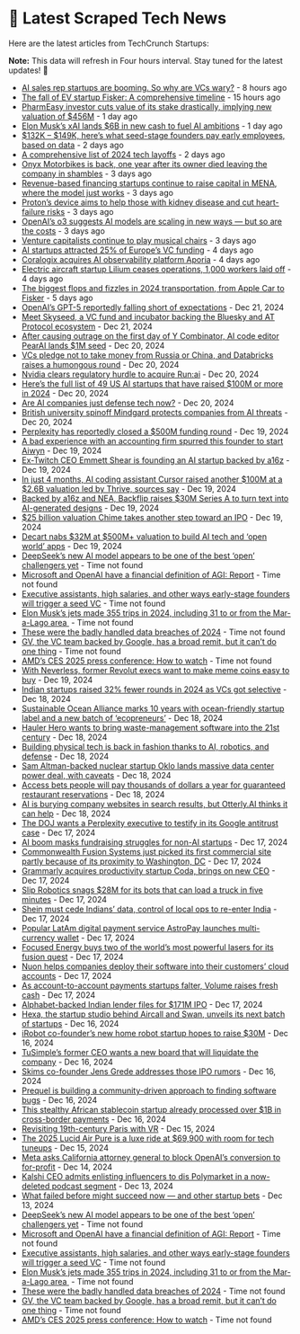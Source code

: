 
# 📰 Latest Scraped Tech News

Here are the latest articles from TechCrunch Startups:

**Note:** This data will refresh in Four hours interval. Stay tuned for the latest updates! 🔄
- [AI sales rep startups are booming. So why are VCs wary?](https://techcrunch.com/2024/12/26/ai-sdr-startups-are-booming-so-why-are-vcs-wary/) - 8 hours ago
- [The fall of EV startup Fisker: A comprehensive timeline](https://techcrunch.com/2024/12/26/the-fall-of-ev-startup-fisker-a-comprehensive-timeline/) - 15 hours ago
- [PharmEasy investor cuts value of its stake drastically, implying new valuation of $456M](https://techcrunch.com/2024/12/25/pharmeasy-valued-at-456-million-vs-peak-5-6-billion-investor-data-shows/) - 1 day ago
- [Elon Musk’s xAI lands $6B in new cash to fuel AI ambitions](https://techcrunch.com/2024/12/25/elon-musks-xai-lands-billions-in-new-cash-to-fuel-ai-ambitions/) - 1 day ago
- [$132K – $149K, here’s what seed-stage founders pay early employees, based on data](https://techcrunch.com/2024/12/25/132k-149k-heres-what-seed-stage-founders-pay-early-employees-based-on-data/) - 2 days ago
- [A comprehensive list of 2024 tech layoffs](https://techcrunch.com/2024/12/24/tech-layoffs-2024-list/) - 2 days ago
- [Onyx Motorbikes is back, one year after its owner died leaving the company in shambles](https://techcrunch.com/2024/12/24/onyx-motorbikes-is-back-one-year-after-its-owner-died-leaving-the-company-in-shambles/) - 3 days ago
- [Revenue-based financing startups continue to raise capital in MENA, where the model just works](https://techcrunch.com/2024/12/24/revenue-based-financing-startups-continue-to-raise-capital-in-mena-where-the-model-just-works/) - 3 days ago
- [Proton’s device aims to help those with kidney disease and cut heart-failure risks](https://techcrunch.com/2024/12/24/as-potassium-monitoring-startup-hopes-to-cut-the-risk-of-heart-failure/) - 3 days ago
- [OpenAI’s o3 suggests AI models are scaling in new ways — but so are the costs](https://techcrunch.com/2024/12/23/openais-o3-suggests-ai-models-are-scaling-in-new-ways-but-so-are-the-costs/) - 3 days ago
- [Venture capitalists continue to play musical chairs](https://techcrunch.com/2024/12/23/venture-capitalists-continue-to-play-musical-chairs/) - 3 days ago
- [AI startups attracted 25% of Europe’s VC funding](https://techcrunch.com/2024/12/23/ai-startups-attracted-25-of-europes-vc-funding/) - 4 days ago
- [Coralogix acquires AI observability platform Aporia](https://techcrunch.com/2024/12/23/coralogix-acquires-ai-observability-platform-aporia/) - 4 days ago
- [Electric aircraft startup Lilium ceases operations, 1,000 workers laid off](https://techcrunch.com/2024/12/23/electric-aircraft-startup-lilium-ceases-operations-1000-workers-laid-off/) - 4 days ago
- [The biggest flops and fizzles in 2024 transportation, from Apple Car to Fisker](https://techcrunch.com/2024/12/22/the-biggest-flops-and-fizzles-in-2024-transportation-from-apple-car-to-fisker/) - 5 days ago
- [OpenAI’s GPT-5 reportedly falling short of expectations](https://techcrunch.com/2024/12/21/openais-gpt-5-reportedly-falling-short-of-expectations/) - Dec 21, 2024
- [Meet Skyseed, a VC fund and incubator backing the Bluesky and AT Protocol ecosystem](https://techcrunch.com/2024/12/21/meet-skyseed-a-vc-fund-and-incubator-backing-the-bluesky-and-at-protocol-ecosystem/) - Dec 21, 2024
- [After causing outrage on the first day of Y Combinator, AI code editor PearAI lands $1M seed](https://techcrunch.com/2024/12/20/after-causing-outrage-on-the-first-day-of-y-combinator-ai-code-editor-pearai-lands-1m-seed/) - Dec 20, 2024
- [VCs pledge not to take money from Russia or China, and Databricks raises a humongous round](https://techcrunch.com/2024/12/20/vcs-pledge-not-to-take-money-from-russia-china-databricks-raises-humongous-round/) - Dec 20, 2024
- [Nvidia clears regulatory hurdle to acquire Run:ai](https://techcrunch.com/2024/12/20/nvidia-clears-regulatory-hurdle-to-acquire-runai/) - Dec 20, 2024
- [Here’s the full list of 49 US AI startups that have raised $100M or more in 2024](https://techcrunch.com/2024/12/20/heres-the-full-list-of-49-us-ai-startups-that-have-raised-100m-or-more-in-2024/) - Dec 20, 2024
- [Are AI companies just defense tech now?](https://techcrunch.com/podcast/are-ai-companies-just-defense-tech-now/) - Dec 20, 2024
- [British university spinoff Mindgard protects companies from AI threats](https://techcrunch.com/2024/12/20/british-university-spinoff-mindgard-protects-companies-from-ai-threats/) - Dec 20, 2024
- [Perplexity has reportedly closed a $500M funding round](https://techcrunch.com/2024/12/19/perplexity-has-reportedly-closed-a-500m-funding-round/) - Dec 19, 2024
- [A bad experience with an accounting firm spurred this founder to start Aiwyn](https://techcrunch.com/2024/12/19/a-bad-experience-with-an-accounting-firm-spurred-this-founder-to-start-aiwyn/) - Dec 19, 2024
- [Ex-Twitch CEO Emmett Shear is founding an AI startup backed by a16z](https://techcrunch.com/2024/12/19/ex-twitch-ceo-emmett-shear-is-founding-an-ai-startup-backed-by-a16z/) - Dec 19, 2024
- [In just 4 months, AI coding assistant Cursor raised another $100M at a $2.6B valuation led by Thrive, sources say](https://techcrunch.com/2024/12/19/in-just-4-months-ai-coding-assistant-cursor-raised-another-100m-at-a-2-5b-valuation-led-by-thrive-sources-say/) - Dec 19, 2024
- [Backed by a16z and NEA, Backflip raises $30M Series A to turn text into AI-generated designs](https://techcrunch.com/2024/12/19/backed-by-a16z-and-nea-backflip-raises-30m-series-a-to-turn-text-into-ai-generated-designs/) - Dec 19, 2024
- [$25 billion valuation Chime takes another step toward an IPO](https://techcrunch.com/2024/12/19/25-billion-valuation-chime-takes-another-step-towards-an-ipo/) - Dec 19, 2024
- [Decart nabs $32M at $500M+ valuation to build AI tech and ‘open world’ apps](https://techcrunch.com/2024/12/19/decart-adds-another-32m-at-a-500m-valuation/) - Dec 19, 2024
- [DeepSeek’s new AI model appears to be one of the best ‘open’ challengers yet](https://techcrunch.com/2024/12/26/deepseeks-new-ai-model-appears-to-be-one-of-the-best-open-challengers-yet/) - Time not found
- [Microsoft and OpenAI have a financial definition of AGI: Report](https://techcrunch.com/2024/12/26/microsoft-and-openai-have-a-financial-definition-of-agi-report/) - Time not found
- [Executive assistants, high salaries, and other ways early-stage founders will trigger a seed VC](https://techcrunch.com/2024/12/26/executive-assistants-high-salaries-and-other-ways-early-stage-founders-will-trigger-a-seed-vc/) - Time not found
- [Elon Musk’s jets made 355 trips in 2024, including 31 to or from the Mar-a-Lago area ](https://techcrunch.com/2024/12/26/elon-musks-jets-made-355-trips-in-2024-including-31-to-or-from-the-mar-a-lago-area/) - Time not found
- [These were the badly handled data breaches of 2024](https://techcrunch.com/2024/12/26/badly-handled-data-breaches-2024/) - Time not found
- [GV, the VC team backed by Google, has a broad remit, but it can’t do one thing](https://techcrunch.com/2024/12/25/gv-the-vc-team-backed-by-google-has-a-broad-remit-but-it-cant-do-one-thing/) - Time not found
- [AMD’s CES 2025 press conference: How to watch](https://techcrunch.com/2024/12/25/amds-ces-2025-press-conference-how-to-watch/) - Time not found
- [With Neverless, former Revolut execs want to make meme coins easy to buy](https://techcrunch.com/2024/12/19/with-neverless-former-revolut-execs-want-to-make-meme-coins-easy-to-buy/) - Dec 19, 2024
- [Indian startups raised 32% fewer rounds in 2024 as VCs got selective](https://techcrunch.com/2024/12/18/indian-startups-raised-32-fewer-rounds-in-2024-as-vcs-got-selective/) - Dec 18, 2024
- [Sustainable Ocean Alliance marks 10 years with ocean-friendly startup label and a new batch of ‘ecopreneurs’](https://techcrunch.com/2024/12/18/sustainable-ocean-alliance-marks-10-years-with-ocean-friendly-startup-label-and-a-new-batch-of-ecopreneurs/) - Dec 18, 2024
- [Hauler Hero wants to bring waste-management software into the 21st century](https://techcrunch.com/2024/12/18/hauler-hero-wants-to-bring-waste-management-software-into-the-21st-century/) - Dec 18, 2024
- [Building physical tech is back in fashion thanks to AI, robotics, and defense](https://techcrunch.com/podcast/building-physical-tech-is-back-in-fashion-thanks-to-ai-robotics-and-defense/) - Dec 18, 2024
- [Sam Altman-backed nuclear startup Oklo lands massive data center power deal, with caveats](https://techcrunch.com/2024/12/18/sam-altman-backed-nuclear-startup-oklo-lands-massive-data-center-power-deal-with-caveats/) - Dec 18, 2024
- [Access bets people will pay thousands of dollars a year for guaranteed restaurant reservations](https://techcrunch.com/2024/12/18/access-bets-people-will-pay-thousands-of-dollars-for-guaranteed-restaurant-reservations/) - Dec 18, 2024
- [AI is burying company websites in search results, but Otterly.AI thinks it can help](https://techcrunch.com/2024/12/18/ai-is-burying-company-web-sites-in-search-results-but-otterly-ai-thinks-it-can-help/) - Dec 18, 2024
- [The DOJ wants a Perplexity executive to testify in its Google antitrust case](https://techcrunch.com/2024/12/17/the-doj-wants-a-perplexity-executive-to-testify-in-its-google-antitrust-case/) - Dec 17, 2024
- [AI boom masks fundraising struggles for non-AI startups](https://techcrunch.com/2024/12/17/ai-boom-masks-fundraising-struggles-for-non-ai-startups/) - Dec 17, 2024
- [Commonwealth Fusion Systems just picked its first commercial site partly because of its proximity to Washington, DC](https://techcrunch.com/2024/12/17/commonwealth-fusion-systems-just-picked-its-first-commercial-site-partly-because-of-its-proximity-to-washington-d-c/) - Dec 17, 2024
- [Grammarly acquires productivity startup Coda, brings on new CEO](https://techcrunch.com/2024/12/17/grammarly-acquires-productivity-startup-coda-brings-on-new-ceo/) - Dec 17, 2024
- [Slip Robotics snags $28M for its bots that can load a truck in five minutes](https://techcrunch.com/2024/12/17/slip-robotics-snags-28m-for-its-bots-that-can-load-a-truck-in-five-minutes/) - Dec 17, 2024
- [Shein must cede Indians’ data, control of local ops to re-enter India](https://techcrunch.com/2024/12/17/shein-must-cede-indians-data-control-of-local-ops-to-re-enter-india/) - Dec 17, 2024
- [Popular LatAm digital payment service AstroPay launches multi-currency wallet](https://techcrunch.com/2024/12/17/popular-latam-digital-payment-service-astropay-launches-multi-currency-wallet/) - Dec 17, 2024
- [Focused Energy buys two of the world’s most powerful lasers for its fusion quest](https://techcrunch.com/2024/12/17/focused-energy-buys-two-of-the-worlds-most-powerful-lasers-for-its-fusion-quest/) - Dec 17, 2024
- [Nuon helps companies deploy their software into their customers’ cloud accounts](https://techcrunch.com/2024/12/17/nuon-helps-companies-deploy-their-software-into-their-customers-cloud-accounts/) - Dec 17, 2024
- [As account-to-account payments startups falter, Volume raises fresh cash](https://techcrunch.com/2024/12/17/while-some-account-to-account-payments-players-falter-volume-raises-fresh-cash/) - Dec 17, 2024
- [Alphabet-backed Indian lender files for $171M IPO](https://techcrunch.com/2024/12/17/aye-finance-ipo/) - Dec 17, 2024
- [Hexa, the startup studio behind Aircall and Swan, unveils its next batch of startups](https://techcrunch.com/2024/12/16/hexa-the-startup-studio-behind-aircall-and-swan-unveils-its-next-batch-of-startups/) - Dec 16, 2024
- [iRobot co-founder’s new home robot startup hopes to raise $30M](https://techcrunch.com/2024/12/16/irobot-co-founders-new-home-robot-startup-hopes-to-raise-30m/) - Dec 16, 2024
- [TuSimple’s former CEO wants a new board that will liquidate the company](https://techcrunch.com/2024/12/16/tusimple-drama-heats-up-ahead-of-pivotal-shareholder-meeting/) - Dec 16, 2024
- [Skims co-founder Jens Grede addresses those IPO rumors](https://techcrunch.com/2024/12/16/skims-co-founder-jens-grede-addresses-those-ipo-rumors/) - Dec 16, 2024
- [Prequel is building a community-driven approach to finding software bugs](https://techcrunch.com/2024/12/16/prequel-is-building-a-community-driven-approach-to-finding-software-bugs/) - Dec 16, 2024
- [This stealthy African stablecoin startup already processed over $1B in cross-border payments](https://techcrunch.com/2024/12/16/this-stealthy-african-stablecoin-startup-already-processed-over-1b-in-cross-border-payments/) - Dec 16, 2024
- [Revisiting 19th-century Paris with VR](https://techcrunch.com/2024/12/15/revisiting-19th-century-paris-with-vr/) - Dec 15, 2024
- [The 2025 Lucid Air Pure is a luxe ride at $69,900 with room for tech tuneups](https://techcrunch.com/2024/12/15/the-2025-lucid-air-pure-is-a-luxe-ride-at-69900-with-room-for-tech-tune-ups/) - Dec 15, 2024
- [Meta asks California attorney general to block OpenAI’s conversion to for-profit](https://techcrunch.com/2024/12/14/meta-asks-california-attorney-general-to-block-openais-conversion-to-for-profit/) - Dec 14, 2024
- [Kalshi CEO admits enlisting influencers to dis Polymarket in a now-deleted podcast segment](https://techcrunch.com/2024/12/13/kalshi-ceo-admits-enlisting-influencers-to-dis-polymarket-in-a-now-deleted-podcast-segment/) - Dec 13, 2024
- [What failed before might succeed now — and other startup bets](https://techcrunch.com/2024/12/13/what-failed-before-might-succeed-now-or-fail-again-and-other-startup-bets/) - Dec 13, 2024
- [DeepSeek’s new AI model appears to be one of the best ‘open’ challengers yet](https://techcrunch.com/2024/12/26/deepseeks-new-ai-model-appears-to-be-one-of-the-best-open-challengers-yet/) - Time not found
- [Microsoft and OpenAI have a financial definition of AGI: Report](https://techcrunch.com/2024/12/26/microsoft-and-openai-have-a-financial-definition-of-agi-report/) - Time not found
- [Executive assistants, high salaries, and other ways early-stage founders will trigger a seed VC](https://techcrunch.com/2024/12/26/executive-assistants-high-salaries-and-other-ways-early-stage-founders-will-trigger-a-seed-vc/) - Time not found
- [Elon Musk’s jets made 355 trips in 2024, including 31 to or from the Mar-a-Lago area ](https://techcrunch.com/2024/12/26/elon-musks-jets-made-355-trips-in-2024-including-31-to-or-from-the-mar-a-lago-area/) - Time not found
- [These were the badly handled data breaches of 2024](https://techcrunch.com/2024/12/26/badly-handled-data-breaches-2024/) - Time not found
- [GV, the VC team backed by Google, has a broad remit, but it can’t do one thing](https://techcrunch.com/2024/12/25/gv-the-vc-team-backed-by-google-has-a-broad-remit-but-it-cant-do-one-thing/) - Time not found
- [AMD’s CES 2025 press conference: How to watch](https://techcrunch.com/2024/12/25/amds-ces-2025-press-conference-how-to-watch/) - Time not found